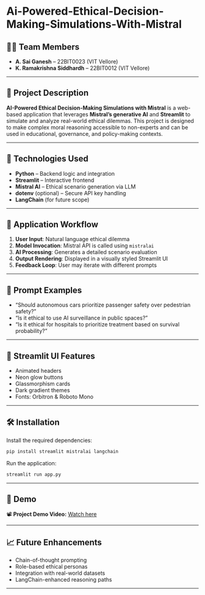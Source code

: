 # Ai-Powered-Ethical-Decision-Making-Simulations-With-Mistral
## 👨‍💻 Team Members


* **A. Sai Ganesh** – 22BIT0023 (VIT Vellore)
* **K. Ramakrishna Siddhardh** – 22BIT0012 (VIT Vellore)


---

## 📌 Project Description

**AI-Powered Ethical Decision-Making Simulations with Mistral** is a web-based application that leverages **Mistral’s generative AI** and **Streamlit** to simulate and analyze real-world ethical dilemmas. This project is designed to make complex moral reasoning accessible to non-experts and can be used in educational, governance, and policy-making contexts.

---

## 🚀 Technologies Used

* **Python** – Backend logic and integration
* **Streamlit** – Interactive frontend
* **Mistral AI** – Ethical scenario generation via LLM
* **dotenv** (optional) – Secure API key handling
* **LangChain** (for future scope)

---

## 🧠 Application Workflow

1. **User Input**: Natural language ethical dilemma
2. **Model Invocation**: Mistral API is called using `mistralai`
3. **AI Processing**: Generates a detailed scenario evaluation
4. **Output Rendering**: Displayed in a visually styled Streamlit UI
5. **Feedback Loop**: User may iterate with different prompts

---

## 💬 Prompt Examples

* “Should autonomous cars prioritize passenger safety over pedestrian safety?”
* “Is it ethical to use AI surveillance in public spaces?”
* “Is it ethical for hospitals to prioritize treatment based on survival probability?”

---

## 🎨 Streamlit UI Features

* Animated headers
* Neon glow buttons
* Glassmorphism cards
* Dark gradient themes
* Fonts: Orbitron & Roboto Mono

---

## 🛠 Installation

Install the required dependencies:

```bash
pip install streamlit mistralai langchain
```

Run the application:

```bash
streamlit run app.py
```

---

## 🔗 Demo

📽 **Project Demo Video:**
[Watch here](https://drive.google.com/file/d/1e6mFxlQx0iw9Yb8EbuZfS4zVzeQGNn32/view?usp=sharing)


---

## 📈 Future Enhancements

* Chain-of-thought prompting
* Role-based ethical personas
* Integration with real-world datasets
* LangChain-enhanced reasoning paths

---
